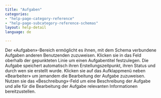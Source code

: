 ```yaml
---
title: "Aufgaben"
categories:
- "help-page-category-reference"
- "help-page-subcategory-reference-schemas"
layout: help-detail
language: de

---
```


Der &laquo;Aufgaben&raquo;-Bereich ermöglicht es ihnen, mit dem Schema verbundene Aufgaben anderen Benutzenden zuzuweisen. Klicken sie in das Feld oberhalb der gepunkteten Linie um einen Aufgabentitel festzulegen. Die Aufgabe speichert automatisch ihren Erstellungszeitpunkt, ihren Status und durch wen sie erstellt wurde. Klicken sie auf das Aufklappmenü neben &laquo;Bearbeiter&raquo; um jemandem die Bearbeitung der Aufgabe zuzuweisen. Nutzen sie das &laquo;Beschreibung&raquo;-Feld um eine Beschreibung der Aufgabe und alle für die Bearbeitung der Aufgabe relevanten Informationen bereitzustellen.